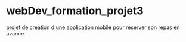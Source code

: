 # webDev_formation_projet3
projet de creation d'une application mobile pour reserver son repas en avance.
